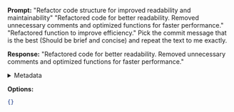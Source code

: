 **Prompt:**
"Refactor code structure for improved readability and maintainability"
"Refactored code for better readability. Removed unnecessary comments and optimized functions for faster performance."
"Refactored function to improve efficiency."
Pick the commit message that is the best (Should be brief and concise) and repeat the text to me exactly.


**Response:**
"Refactored code for better readability. Removed unnecessary comments and optimized functions for faster performance."

<details><summary>Metadata</summary>

- Duration: 1749 ms
- Datetime: 2023-07-16T18:57:10.165096
- Model: gpt-3.5-turbo-0613

</details>

**Options:**
```json
{}
```

